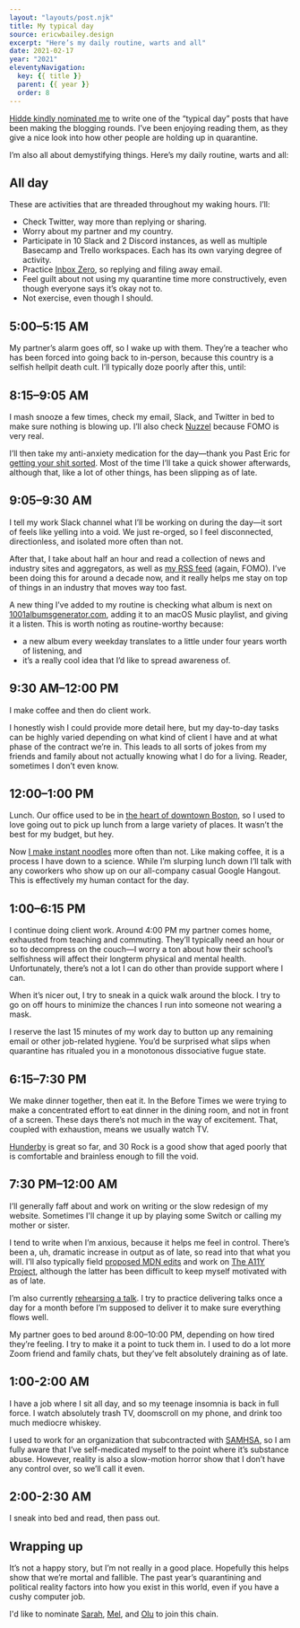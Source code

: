 ```yaml
---
layout: "layouts/post.njk"
title: My typical day
source: ericwbailey.design
excerpt: "Here’s my daily routine, warts and all"
date: 2021-02-17
year: "2021"
eleventyNavigation:
  key: {{ title }}
  parent: {{ year }}
  order: 8
---
```


[Hidde kindly nominated me](https://twitter.com/hdv/status/1361303828486885378) to write one of the “typical day” posts that have been making the blogging rounds. I’ve been enjoying reading them, as they give a nice look into how other people are holding up in quarantine.

I’m also all about demystifying things. Here’s my daily routine, warts and all:

## All day

These are activities that are threaded throughout my waking hours. I’ll:

- Check Twitter, way more than replying or sharing.
- Worry about my partner and my country.
- Participate in 10 Slack and 2 Discord instances, as well as multiple Basecamp and Trello workspaces. Each has its own varying degree of activity.
- Practice [Inbox Zero](https://www.fastcompany.com/40507663/the-7-step-guide-to-achieving-inbox-zero-and-staying-there-in-2018), so replying and filing away email.
- Feel guilt about not using my quarantine time more constructively, even though everyone says it’s okay not to.
- Not exercise, even though I should.

## 5:00–5:15 AM

My partner’s alarm goes off, so I wake up with them. They’re a teacher who has been forced into going back to in-person, because this country is a selfish hellpit death cult. I’ll typically doze poorly after this, until:

## 8:15–9:05 AM

I mash snooze a few times, check my email, Slack, and Twitter in bed to make sure nothing is blowing up. I’ll also check [Nuzzel](https://nuzzel.com/) because FOMO is very real.

I’ll then take my anti-anxiety medication for the day—thank you Past Eric for [getting your shit sorted](https://ericwbailey.design/writing/presentation-panic/). Most of the time I’ll take a quick shower afterwards, although that, like a lot of other things, has been slipping as of late.

## 9:05–9:30 AM

I tell my work Slack channel what I’ll be working on during the day—it sort of feels like yelling into a void. We just re-orged, so I feel disconnected, directionless, and isolated more often than not.

After that, I take about half an hour and read a collection of news and industry sites and aggregators, as well as [my RSS feed](https://ericwbailey.design/blogroll/) (again, FOMO). I’ve been doing this for around a decade now, and it really helps me stay on top of things in an industry that moves way too fast.

A new thing I’ve added to my routine is checking what album is next on [1001albumsgenerator.com](https://1001albumsgenerator.com/), adding it to an macOS Music playlist, and giving it a listen. This is worth noting as routine-worthy because:

- a new album every weekday translates to a little under four years worth of listening, and
- it’s a really cool idea that I’d like to spread awareness of.
## 9:30 AM–12:00 PM

I make coffee and then do client work.

I honestly wish I could provide more detail here, but my day-to-day tasks can be highly varied depending on what kind of client I have and at what phase of the contract we’re in. This leads to all sorts of jokes from my friends and family about not actually knowing what I do for a living. Reader, sometimes I don’t even know.

## 12:00–1:00 PM

Lunch. Our office used to be in [the heart of downtown Boston](https://goo.gl/maps/U9SNWiqj391Z98QJ9), so I used to love going out to pick up lunch from a large variety of places. It wasn’t the best for my budget, but hey.

Now [I make instant noodles](https://twitter.com/ericwbailey/status/1360624982481641480) more often than not. Like making coffee, it is a process I have down to a science. While I’m slurping lunch down I’ll talk with any coworkers who show up on our all-company casual Google Hangout. This is effectively my human contact for the day.

## 1:00–6:15 PM

I continue doing client work. Around 4:00 PM my partner comes home, exhausted from teaching and commuting. They’ll typically need an hour or so to decompress on the couch—I worry a ton about how their school’s selfishness will affect their longterm physical and mental health. Unfortunately, there’s not a lot I can do other than provide support where I can.

When it’s nicer out, I try to sneak in a quick walk around the block. I try to go on off hours to minimize the chances I run into someone not wearing a mask.

I reserve the last 15 minutes of my work day to button up any remaining email or other job-related hygiene. You’d be surprised what slips when quarantine has ritualed you in a monotonous dissociative fugue state.

## 6:15–7:30 PM

We make dinner together, then eat it. In the Before Times we were trying to make a concentrated effort to eat dinner in the dining room, and not in front of a screen. These days there’s not much in the way of excitement. That, coupled with exhaustion, means we usually watch TV.

[Hunderby](https://www.imdb.com/title/tt2375858/) is great so far, and 30 Rock is a good show that aged poorly that is comfortable and brainless enough to fill the void.

## 7:30 PM–12:00 AM

I’ll generally faff about and work on writing or the slow redesign of my website. Sometimes I'll change it up by playing some Switch or calling my mother or sister.

I tend to write when I’m anxious, because it helps me feel in control. There’s been a, uh, dramatic increase in output as of late, so read into that what you will. I’ll also typically field [proposed MDN edits](https://github.com/mdn/content/pulls) and work on [The A11Y Project](https://www.a11yproject.com/), although the latter has been difficult to keep myself motivated with as of late.

I’m also currently [rehearsing a talk](https://www.deque.com/axe-con/sessions/be-the-villain/). I try to practice delivering talks once a day for a month before I’m supposed to deliver it to make sure everything flows well.

My partner goes to bed around 8:00–10:00 PM, depending on how tired they’re feeling. I try to make it a point to tuck them in. I used to do a lot more Zoom friend and family chats, but they’ve felt absolutely draining as of late.

## 1:00-2:00 AM

I have a job where I sit all day, and so my teenage insomnia is back in full force. I watch absolutely trash TV, doomscroll on my phone, and drink too much mediocre whiskey.

I used to work for an organization that subcontracted with [SAMHSA](https://www.samhsa.gov/), so I am fully aware that I’ve self-medicated myself to the point where it’s substance abuse. However, reality is also a slow-motion horror show that I don’t have any control over, so we’ll call it even.

## 2:00-2:30 AM

I sneak into bed and read, then pass out.

## Wrapping up

It’s not a happy story, but I’m not really in a good place. Hopefully this helps show that we’re mortal and fallible. The past year’s quarantining and political reality factors into how you exist in this world, even if you have a cushy computer job.

I'd like to nominate [Sarah](https://twitter.com/codingchaos/), [Mel](https://twitter.com/melchoyce), and [Olu](https://twitter.com/oluoluoxenfree) to join this chain.
